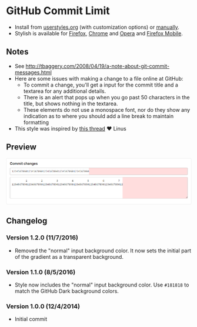 # GitHub Commit Limit

- Install from [userstyles.org](https://userstyles.org/styles/107938) (with customization options) or [manually](https://raw.githubusercontent.com/StylishThemes/GitHub-Commit-Limit/master/github-commit-limit.css).
- Stylish is available for [Firefox](https://addons.mozilla.org/en-US/firefox/addon/2108/), [Chrome](https://chrome.google.com/extensions/detail/fjnbnpbmkenffdnngjfgmeleoegfcffe) and [Opera](https://addons.opera.com/en/extensions/details/stylish-for-opera/) and [Firefox Mobile](https://addons.mozilla.org/en-US/firefox/addon/2108/).

## Notes

* See http://tbaggery.com/2008/04/19/a-note-about-git-commit-messages.html
* Here are some issues with making a change to a file online at GitHub:
  * To commit a change, you'll get a input for the commit title and a textarea for any additional details.
  * There is an alert that pops up when you go past 50 characters in the title, but shows nothing in the textarea.
  * These elements do not use a monospace font, nor do they show any indication as to where you should add a line break to maintain formatting
* This style was inspired by [this thread](https://github.com/torvalds/linux/pull/17) :heart: Linus

## Preview
![GitHub Commit Limit preview](commit-limit.png)

## Changelog

### Version 1.2.0 (11/7/2016)

* Removed the "normal" input background color. It now sets the initial part of the gradient as a transparent background.

### Version 1.1.0 (8/5/2016)

* Style now includes the "normal" input background color. Use `#181818` to match the GitHub Dark background colors.

### Version 1.0.0 (12/4/2014)

* Initial commit
